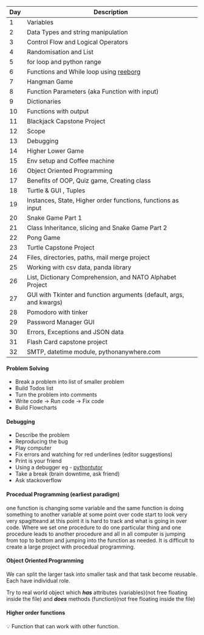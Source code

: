 | Day  | Description | 
| --- | -----------   | 
| 1    | Variables |
| 2    | Data Types and string manipulation | 
| 3    | Control Flow and Logical Operators |
| 4    | Randomisation and List |
| 5    | for loop and python range |
| 6    | Functions and While loop using [reeborg](https://reeborg.ca/reeborg.html?lang=en&mode=python&menu=worlds%2Fmenus%2Freeborg_intro_en.json&name=Hurdle%201&url=worlds%2Ftutorial_en%2Fhurdle1.json) |
| 7    | Hangman Game |
| 8    | Function Parameters (aka Function with input) |
| 9    | Dictionaries |
| 10   | Functions with output |
| 11   | Blackjack Capstone Project |
| 12   | Scope |
| 13   | Debugging |
| 14   | Higher Lower Game |
| 15   | Env setup and Coffee machine |
| 16   | Object Oriented Programming |
| 17   | Benefits of OOP, Quiz game, Creating class |
| 18   | Turtle & GUI , Tuples |
| 19   | Instances, State, Higher order functions, functions as input |
| 20   | Snake Game Part 1 |
| 21   | Class Inheritance, slicing and Snake Game Part 2 |
| 22   | Pong Game |
| 23   | Turtle Capstone Project |
| 24   | Files, directories, paths, mail merge project |
| 25   | Working with csv data, panda library |
| 26   | List, Dictionary Comprehension, and NATO Alphabet Project  |
| 27   | GUI with Tkinter and function arguments (default, args, and kwargs) |
| 28   | Pomodoro with tinker |
| 29   | Password Manager GUI |
| 30   | Errors, Exceptions and JSON data |
| 31   | Flash Card capstone project |
| 32   | SMTP, datetime module, pythonanywhere.com |



#### Problem Solving
- Break a problem into list of smaller problem
- Build Todos list
- Turn the problem into comments
- Write code -> Run code -> Fix code 
- Build Flowcharts

#### Debugging
- Describe the problem
- Reproducing the bug
- Play computer
- Fix errors and watching for red underlines (editor suggestions)
- Print is your friend
- Using a debugger eg - [pythontutor](https://pythontutor.com/render.html#mode=edit)
- Take a break (brain downtime, ask friend)
- Ask stackoverflow

#### Procedual Programming (earliest paradigm)
one function is changing some variable and the same function is doing something to another variable at some point over code start to look very very spagitteand at this point it is hard to track and what is going in over code.
Where we set one procedure to do one particular thing and one procedure leads to another procedure and all in all computer is jumping from top to bottom and jumping into the function as needed.
It is difficult to create a large project with procedual programming.

#### Object Oriented Programming
We can split the larger task into smaller task and that task become reusable. Each have individual role.

Try to real world object which ***has*** attributes (variables)(not free floating inside the file) and ***does*** methods (function)(not free floating inside the file)

#### Higher order functions
💡 Function that can work with other function.


